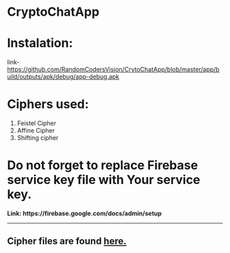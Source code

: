 # CryptoChatApp

# Instalation:
link-https://github.com/RandomCodersVision/CrytoChatApp/blob/master/app/build/outputs/apk/debug/app-debug.apk

# Ciphers used:
1. Feistel Cipher
2. Affine Cipher 
3. Shifting cipher

# Do not forget to replace Firebase service key file with Your service key.
<b>
Link: https://firebase.google.com/docs/admin/setup

***

## Cipher files are found [here.](https://github.com/RandomCodersVision/CrytoChatApp/tree/master/app/src/main/java/com/example/crytochat/AffineChiper)
